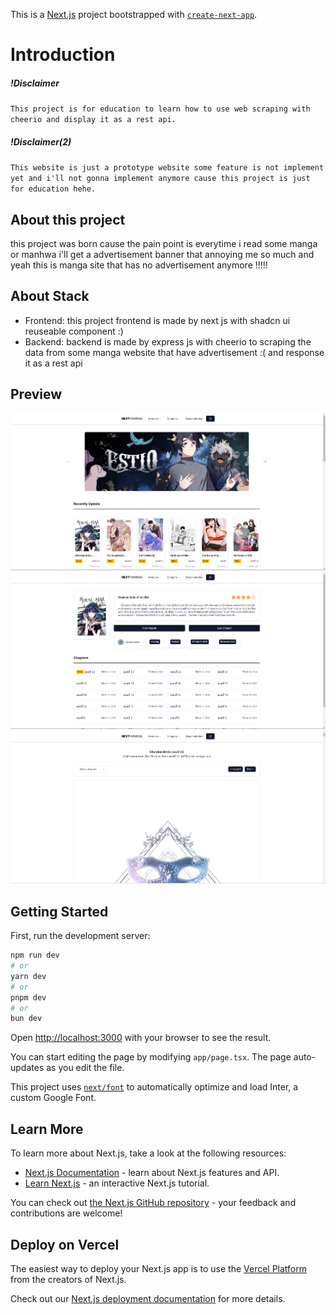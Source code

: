 This is a [Next.js](https://nextjs.org/) project bootstrapped with [`create-next-app`](https://github.com/vercel/next.js/tree/canary/packages/create-next-app).

# Introduction

##### !Disclaimer 
`This project is for education to learn how to use web scraping with cheerio and display it as a rest api.`

##### !Disclaimer(2)
`This website is just a prototype website some feature is not implement yet and i'll not gonna implement anymore cause this project is just for education hehe.`

## About this project
this project was born cause the pain point is everytime i read some manga or manhwa i'll get a advertisement banner that annoying me so much and yeah this is manga site that has no advertisement anymore !!!!!

## About Stack

 - Frontend: this project frontend is made by next js with shadcn ui reuseable component :)
 - Backend: backend is made by express js with cheerio to scraping the data from some manga website that have advertisement :( and response it as a rest api

## Preview
<img src="/frontend/public/preview/home.png">
<img src="/frontend/public/preview/detail.png">
<img src="/frontend/public/preview/chapter.png">

## Getting Started

First, run the development server:

```bash
npm run dev
# or
yarn dev
# or
pnpm dev
# or
bun dev
```

Open [http://localhost:3000](http://localhost:3000) with your browser to see the result.

You can start editing the page by modifying `app/page.tsx`. The page auto-updates as you edit the file.

This project uses [`next/font`](https://nextjs.org/docs/basic-features/font-optimization) to automatically optimize and load Inter, a custom Google Font.

## Learn More

To learn more about Next.js, take a look at the following resources:

- [Next.js Documentation](https://nextjs.org/docs) - learn about Next.js features and API.
- [Learn Next.js](https://nextjs.org/learn) - an interactive Next.js tutorial.

You can check out [the Next.js GitHub repository](https://github.com/vercel/next.js/) - your feedback and contributions are welcome!

## Deploy on Vercel

The easiest way to deploy your Next.js app is to use the [Vercel Platform](https://vercel.com/new?utm_medium=default-template&filter=next.js&utm_source=create-next-app&utm_campaign=create-next-app-readme) from the creators of Next.js.

Check out our [Next.js deployment documentation](https://nextjs.org/docs/deployment) for more details.
